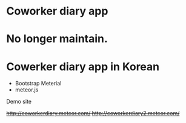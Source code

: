 Coworker diary app
================


# No longer maintain.

# Cowerker diary app in Korean


- Bootstrap Meterial
- meteor.js

Demo site

~~http://coworkerdiary.meteor.com/
http://coworkerdiary2.meteor.com/~~
